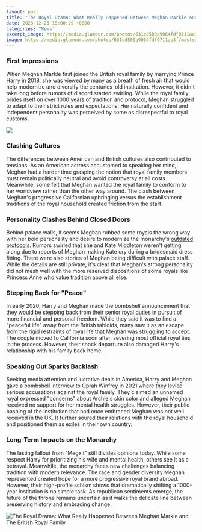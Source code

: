 ```yaml
---
layout: post
title: "The Royal Drama: What Really Happened Between Meghan Markle and The British Royal Family"
date: 2023-12-25 15:00:29 +0000
categories: "News"
excerpt_image: https://media.glamour.com/photos/631cd500a9064fdf0711aa3f/master/w_2560%2Cc_limit/1243103569
image: https://media.glamour.com/photos/631cd500a9064fdf0711aa3f/master/w_2560%2Cc_limit/1243103569
---
```


### First Impressions 
When Meghan Markle first joined the British royal family by marrying Prince Harry in 2018, she was viewed by many as a breath of fresh air that would help modernize and diversify the centuries-old institution. However, it didn't take long before rumors of discord started swirling. While the royal family prides itself on over 1000 years of tradition and protocol, Meghan struggled to adapt to their strict rules and expectations. Her naturally confident and independent personality was perceived by some as disrespectful to royal customs.

![](https://www.etonline.com/sites/default/files/styles/max_1280x720/public/images/2020-08/megkate_vp1.jpg?h=c673cd1c&amp;itok=scLLG7SL)
### Clashing Cultures  
The differences between American and British cultures also contributed to tensions. As an American actress accustomed to speaking her mind, Meghan had a harder time grasping the notion that royal family members must remain politically neutral and avoid controversy at all costs. Meanwhile, some felt that Meghan wanted the royal family to conform to her worldview rather than the other way around. The clash between Meghan's progressive Californian upbringing versus the establishment traditions of the royal household created friction from the start.
### Personality Clashes Behind Closed Doors
Behind palace walls, it seems Meghan rubbed some royals the wrong way with her bold personality and desire to modernize the monarchy's [outdated protocols](https://yt.io.vn/collection/alegre). Rumors swirled that she and Kate Middleton weren't getting along due to reports of Meghan making Kate cry during a bridesmaid dress fitting. There were also stories of Meghan being difficult with palace staff. While the details are still private, it's clear that Meghan's strong personality did not mesh well with the more reserved dispositions of some royals like Princess Anne who value tradition above all else.
### Stepping Back for "Peace" 
In early 2020, Harry and Meghan made the bombshell announcement that they would be stepping back from their senior royal duties in pursuit of more financial and personal freedom. While they said it was to find a "peaceful life" away from the British tabloids, many saw it as an escape from the rigid restraints of royal life that Meghan was struggling to accept. The couple moved to California soon after, severing most official royal ties in the process. However, their shock departure also damaged Harry's relationship with his family back home.
### Speaking Out Sparks Backlash
Seeking media attention and lucrative deals in America, Harry and Meghan gave a bombshell interview to Oprah Winfrey in 2021 where they levied serious accusations against the royal family. They claimed an unnamed royal expressed "concerns" about Archie's skin color and alleged Meghan received no support for her mental health struggles. However, their public bashing of the institution that had once embraced Meghan was not well received in the UK. It further soured their relations with the royal household and positioned them as exiles in their own country.
### Long-Term Impacts on the Monarchy
The lasting fallout from "Megxit" still divides opinions today. While some respect Harry for prioritizing his wife and mental health, others see it as a betrayal. Meanwhile, the monarchy faces new challenges balancing tradition with modern relevance. The race and gender diversity Meghan represented created hope for a more progressive royal brand abroad. However, their high-profile schism shows that dramatically shifting a 1000-year institution is no simple task. As republican sentiments emerge, the future of the throne remains uncertain as it walks the delicate line between preserving history and embracing change.

![The Royal Drama: What Really Happened Between Meghan Markle and The British Royal Family](https://media.glamour.com/photos/631cd500a9064fdf0711aa3f/master/w_2560%2Cc_limit/1243103569)
